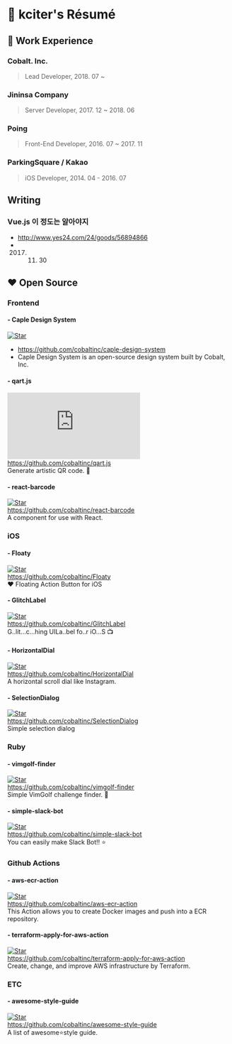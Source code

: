 # 👋 kciter's Résumé 

## 💼 Work Experience
### Cobalt. Inc.
> Lead Developer, 2018. 07 ~

### Jininsa Company
> Server Developer, 2017. 12 ~ 2018. 06

### Poing
> Front-End Developer, 2016. 07 ~ 2017. 11

### ParkingSquare / Kakao
> iOS Developer, 2014. 04 - 2016. 07

## Writing
### Vue.js 이 정도는 알아야지
* http://www.yes24.com/24/goods/56894866
* 2017. 11. 30

## ❤️ Open Source
### Frontend
#### - Caple Design System 
[![Star](https://img.shields.io/github/stars/cobaltinc/caple-design-system?style=social)](https://github.com/cobaltinc/caple-design-system/stargazers)<br>
* https://github.com/cobaltinc/caple-design-system<br>
* Caple Design System is an open-source design system built by Cobalt, Inc.

#### - qart.js
[![Star](https://img.shields.io/github/stars/kciter/qart.js?style=social)](https://github.com/cobaltinc/qart.js/stargazers)<br>
https://github.com/cobaltinc/qart.js<br>
Generate artistic QR code. 🎨

#### - react-barcode
[![Star](https://img.shields.io/github/stars/kciter/react-barcode?style=social)](https://github.com/cobaltinc/react-barcode/stargazers)<br>
https://github.com/cobaltinc/react-barcode<br>
A <Barcode/> component for use with React.

### iOS
#### - Floaty
[![Star](https://img.shields.io/github/stars/kciter/Floaty?style=social)](https://github.com/cobaltinc/Floaty/stargazers)<br>
https://github.com/cobaltinc/Floaty<br>
❤️ Floating Action Button for iOS

#### - GlitchLabel
[![Star](https://img.shields.io/github/stars/kciter/GlitchLabel?style=social)](https://github.com/cobaltinc/GlitchLabel/stargazers)<br>
https://github.com/cobaltinc/GlitchLabel<br>
G..lit...c...hing UILa..bel fo..r iO...S 📺

#### - HorizontalDial
[![Star](https://img.shields.io/github/stars/kciter/HorizontalDial?style=social)](https://github.com/cobaltinc/HorizontalDial/stargazers)<br>
https://github.com/cobaltinc/HorizontalDial<br>
A horizontal scroll dial like Instagram.

#### - SelectionDialog
[![Star](https://img.shields.io/github/stars/kciter/SelectionDialog?style=social)](https://github.com/cobaltinc/SelectionDialog/stargazers)<br>
https://github.com/cobaltinc/SelectionDialog<br>
Simple selection dialog

### Ruby
#### - vimgolf-finder
[![Star](https://img.shields.io/github/stars/kciter/vimgolf-finder?style=social)](https://github.com/cobaltinc/vimgolf-finder/stargazers)<br>
https://github.com/cobaltinc/vimgolf-finder<br>
Simple VimGolf challenge finder. 🔎

#### - simple-slack-bot
[![Star](https://img.shields.io/github/stars/kciter/simple-slack-bot?style=social)](https://github.com/cobaltinc/simple-slack-bot/stargazers)<br>
https://github.com/cobaltinc/simple-slack-bot<br>
You can easily make Slack Bot!! ⭐

### Github Actions
#### - aws-ecr-action
[![Star](https://img.shields.io/github/stars/kciter/aws-ecr-action?style=social)](https://github.com/cobaltinc/aws-ecr-action/stargazers)<br>
https://github.com/cobaltinc/aws-ecr-action<br>
This Action allows you to create Docker images and push into a ECR repository.

#### - terraform-apply-for-aws-action
[![Star](https://img.shields.io/github/stars/kciter/terraform-apply-for-aws-action?style=social)](https://github.com/cobaltinc/terraform-apply-for-aws-action/stargazers)<br>
https://github.com/cobaltinc/terraform-apply-for-aws-action<br>
Create, change, and improve AWS infrastructure by Terraform.

### ETC
#### - awesome-style-guide
[![Star](https://img.shields.io/github/stars/kciter/awesome-style-guide?style=social)](https://github.com/cobaltinc/awesome-style-guide/stargazers)<br>
https://github.com/cobaltinc/awesome-style-guide<br>
A list of awesome⭐style guide.

